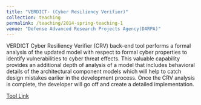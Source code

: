 ```yaml
---
title: "VERDICT- (Cyber Resiliency Verifier)"
collection: teaching
permalink: /teaching/2014-spring-teaching-1
venue: "Defense Advanced Research Projects Agency(DARPA)"
---
```


VERDICT Cyber Resiliency Verifier (CRV) back-end tool performs a formal analysis of the updated model with respect to formal cyber properties to identify vulnerabilities to cyber threat effects. This valuable capability provides an additional depth of analysis of a model that includes behavioral details of the architectural component models which will help to catch design mistakes earlier in the development process. Once the CRV analysis is complete, the developer will go off and create a detailed implementation.

[Tool Link](https://github.com/ge-high-assurance/VERDICT/)

